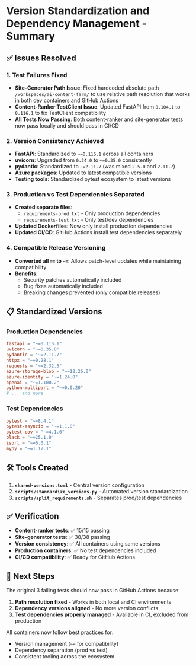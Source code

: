 # Version Standardization and Dependency Management - Summary

## ✅ Issues Resolved

### 1. **Test Failures Fixed**
- **Site-Generator Path Issue**: Fixed hardcoded absolute path `/workspaces/ai-content-farm/` to use relative path resolution that works in both dev containers and GitHub Actions
- **Content-Ranker TestClient Issue**: Updated FastAPI from `0.104.1` to `0.116.1` to fix TestClient compatibility
- **All Tests Now Passing**: Both content-ranker and site-generator tests now pass locally and should pass in CI/CD

### 2. **Version Consistency Achieved**
- **FastAPI**: Standardized to `~=0.116.1` across all containers
- **uvicorn**: Upgraded from `0.24.0` to `~=0.35.0` consistently  
- **pydantic**: Standardized to `~=2.11.7` (was mixed `2.5.0` and `2.11.7`)
- **Azure packages**: Updated to latest compatible versions
- **Testing tools**: Standardized pytest ecosystem to latest versions

### 3. **Production vs Test Dependencies Separated**
- **Created separate files**:
  - `requirements-prod.txt` - Only production dependencies
  - `requirements-test.txt` - Only test/dev dependencies  
- **Updated Dockerfiles**: Now only install production dependencies
- **Updated CI/CD**: GitHub Actions install test dependencies separately

### 4. **Compatible Release Versioning**
- **Converted all `==` to `~=`**: Allows patch-level updates while maintaining compatibility
- **Benefits**: 
  - Security patches automatically included
  - Bug fixes automatically included  
  - Breaking changes prevented (only compatible releases)

## 📋 Standardized Versions

### Production Dependencies
```toml
fastapi = "~=0.116.1"
uvicorn = "~=0.35.0"
pydantic = "~=2.11.7"
httpx = "~=0.28.1"
requests = "~=2.32.5"
azure-storage-blob = "~=12.26.0"
azure-identity = "~=1.24.0"
openai = "~=1.100.2"
python-multipart = "~=0.0.20"
# ... and more
```

### Test Dependencies
```toml
pytest = "~=8.4.1"
pytest-asyncio = "~=1.1.0"
pytest-cov = "~=4.1.0"
black = "~=25.1.0"
isort = "~=6.0.1"
mypy = "~=1.17.1"
```

## 🛠️ Tools Created

1. **`shared-versions.toml`** - Central version configuration
2. **`scripts/standardize_versions.py`** - Automated version standardization
3. **`scripts/split_requirements.sh`** - Separates prod/test dependencies

## ✅ Verification

- **Content-ranker tests**: ✅ 15/15 passing
- **Site-generator tests**: ✅ 38/38 passing  
- **Version consistency**: ✅ All containers using same versions
- **Production containers**: ✅ No test dependencies included
- **CI/CD compatibility**: ✅ Ready for GitHub Actions

## 🚀 Next Steps

The original 3 failing tests should now pass in GitHub Actions because:

1. **Path resolution fixed** - Works in both local and CI environments
2. **Dependency versions aligned** - No more version conflicts
3. **Test dependencies properly managed** - Available in CI, excluded from production

All containers now follow best practices for:
- Version management (`~=` for compatibility)
- Dependency separation (prod vs test)
- Consistent tooling across the ecosystem
